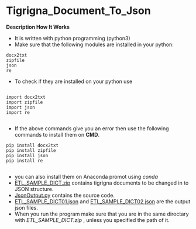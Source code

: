 # Tigrigna_Document_To_Json
**Description How It Works**
* It is written with python programming (python3)
* Make sure that the following modules are installed in your python:
~~~
docx2txt
zipfile
json
re
~~~

 * To check if they are installed on your python use
 ~~~
 
 import docx2txt
 import zipfile
 import json
 import re
 
 
 ~~~
 
 
* If the above commands give you an error then use the following commands to install them on **CMD**.
```
pip install docx2txt
pip install zipfile
pip install json
pip install re


```
* you can also install them on Anaconda promot using _conda_
* [ETL_SAMPLE_DICT.zip](https://github.com/Luel-Hagos/Tigrigna_Document_To_Json/blob/master/ETL_SAMPLE_DICT.zip) contains tigrigna documents to be changed in to JSON structure.
* [JsonOutput.py](https://github.com/Luel-Hagos/Tigrigna_Document_To_Json/blob/master/JsonOutput.py) contains the source code.
* [ETL_SAMPLE_DICT01.json](https://github.com/Luel-Hagos/Tigrigna_Document_To_Json/blob/master/ETL_SAMPLE_DICT01.json) and [ETL_SAMPLE_DICT02.json](https://github.com/Luel-Hagos/Tigrigna_Document_To_Json/blob/master/ETL_SAMPLE_DICT02.json) are the output json files.
* When you run the program make sure that you are in the same diroctary with *_ETL_SAMPLE_DICT.zip_* , unless you specified the path of it.


